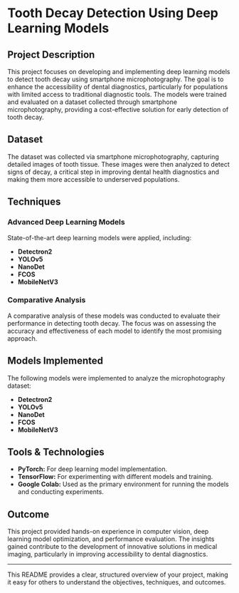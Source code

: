 # Tooth Decay Detection Using Deep Learning Models

## Project Description
This project focuses on developing and implementing deep learning models to detect tooth decay using smartphone microphotography. The goal is to enhance the accessibility of dental diagnostics, particularly for populations with limited access to traditional diagnostic tools. The models were trained and evaluated on a dataset collected through smartphone microphotography, providing a cost-effective solution for early detection of tooth decay.

## Dataset
The dataset was collected via smartphone microphotography, capturing detailed images of tooth tissue. These images were then analyzed to detect signs of decay, a critical step in improving dental health diagnostics and making them more accessible to underserved populations.

## Techniques

### Advanced Deep Learning Models
State-of-the-art deep learning models were applied, including:
- **Detectron2**
- **YOLOv5**
- **NanoDet**
- **FCOS**
- **MobileNetV3**

### Comparative Analysis
A comparative analysis of these models was conducted to evaluate their performance in detecting tooth decay. The focus was on assessing the accuracy and effectiveness of each model to identify the most promising approach.

## Models Implemented
The following models were implemented to analyze the microphotography dataset:

- **Detectron2**
- **YOLOv5**
- **NanoDet**
- **FCOS**
- **MobileNetV3**

## Tools & Technologies
- **PyTorch:** For deep learning model implementation.
- **TensorFlow:** For experimenting with different models and training.
- **Google Colab:** Used as the primary environment for running the models and conducting experiments.

## Outcome
This project provided hands-on experience in computer vision, deep learning model optimization, and performance evaluation. The insights gained contribute to the development of innovative solutions in medical imaging, particularly in improving accessibility to dental diagnostics.

---

This README provides a clear, structured overview of your project, making it easy for others to understand the objectives, techniques, and outcomes.
